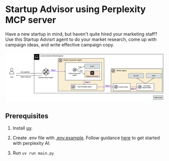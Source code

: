 # Startup Advisor using Perplexity MCP server

Have a new startup in mind, but haven't quite hired your marketing staff? Use this Startup Advisrt agent to do your market research, come up with campaign ideas, and write effective campaign copy.

![architecture](./architecture.png)

## Prerequisites

1. Install [uv](https://docs.astral.sh/uv/getting-started/installation/).

2. Create .env file with [.env.example](./.env.example). Follow guidance [here](https://docs.perplexity.ai/guides/getting-started) to get started with perplexity AI.

3. Run `uv run main.py`
